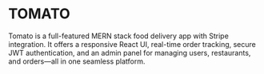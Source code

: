 # TOMATO
Tomato is a full-featured MERN stack food delivery app with Stripe integration. It offers a responsive React UI, real-time order tracking, secure JWT authentication, and an admin panel for managing users, restaurants, and orders—all in one seamless platform.
